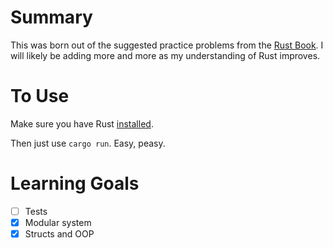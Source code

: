 # Summary

This was born out of the suggested practice problems from the [Rust Book](https://doc.rust-lang.org/book/ch08-03-hash-maps.html#summary).
I will likely be adding more and more as my understanding of Rust improves.

# To Use

Make sure you have Rust [installed](https://www.rust-lang.org/tools/install).

Then just use `cargo run`. Easy, peasy.

# Learning Goals

- [ ] Tests
- [x] Modular system
- [x] Structs and OOP
